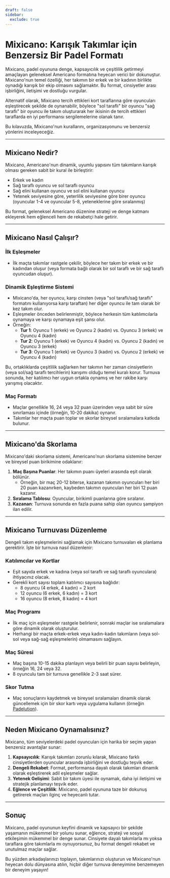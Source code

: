 ```yaml
---
draft: false
sidebar:
  exclude: true
---
```

# Mixicano: Karışık Takımlar için Benzersiz Bir Padel Formatı

Mixicano, padel oyununa denge, kapsayıcılık ve çeşitlilik getirmeyi amaçlayan geleneksel Americano formatına heyecan verici bir dokunuştur. Mixicano'nun temel özelliği, her takımın bir erkek ve bir kadının birlikte oynadığı karışık bir ekip olmasını sağlamaktır. Bu format, cinsiyetler arası işbirliğini, iletişimi ve dostluğu vurgular.

Alternatif olarak, Mixicano tercih ettikleri kort taraflarına göre oyuncuları eşleştirecek şekilde de oynanabilir, böylece "sol taraflı" bir oyuncu "sağ taraflı" bir oyuncu ile takım oluşturarak her ikisinin de tercih ettikleri taraflarda en iyi performansı sergilemelerine olanak tanır.

Bu kılavuzda, Mixicano'nun kurallarını, organizasyonunu ve benzersiz yönlerini inceleyeceğiz.

---

## Mixicano Nedir?

Mixicano, Americano'nun dinamik, uyumlu yapısını tüm takımların karışık olması gereken sabit bir kural ile birleştirir:
- Erkek ve kadın
- Sağ taraflı oyuncu ve sol taraflı oyuncu
- Sağ elini kullanan oyuncu ve sol elini kullanan oyuncu
- Yetenek seviyesine göre, yeterlilik seviyesine göre birer oyuncu (oyuncular 1-4 ve oyuncular 5-8, yeteneklerine göre sıralanmış)

Bu format, geleneksel Americano düzenine strateji ve denge katmanı ekleyerek hem eğlenceli hem de rekabetçi hale getirir.

---

## Mixicano Nasıl Çalışır?

### İlk Eşleşmeler
- İlk maçta takımlar rastgele çekilir, böylece her takım bir erkek ve bir kadından oluşur (veya formata bağlı olarak bir sol taraflı ve bir sağ taraflı oyuncudan oluşur).

### Dinamik Eşleştirme Sistemi
- Mixicano'da, her oyuncu, karşı cinsten (veya "sol taraflı/sağ taraflı" formatını kullanıyorsa karşı taraftan) her diğer oyuncu ile tam olarak bir kez takım olur.
- Eşleşmeler önceden belirlenmiştir, böylece herkesin tüm katılımcılarla oynamaya ve karşı oynamaya eşit şansı olur.
- Örneğin:
  - **Tur 1**: Oyuncu 1 (erkek) ve Oyuncu 2 (kadın) vs. Oyuncu 3 (erkek) ve Oyuncu 4 (kadın)
  - **Tur 2**: Oyuncu 1 (erkek) ve Oyuncu 4 (kadın) vs. Oyuncu 2 (kadın) ve Oyuncu 3 (erkek)
  - **Tur 3**: Oyuncu 1 (erkek) ve Oyuncu 3 (kadın) vs. Oyuncu 2 (erkek) ve Oyuncu 4 (kadın)

Bu, ortaklıklarda çeşitlilik sağlarken her takımın her zaman cinsiyetlerin (veya sol/sağ taraflı tercihlerin) karışımı olduğu temel kuralı korur. Turnuva sonunda, her katılımcı her uygun ortakla oynamış ve her rakibe karşı yarışmış olacaktır.

### Maç Formatı
- Maçlar genellikle 16, 24 veya 32 puan üzerinden veya sabit bir süre sınırlaması içinde (örneğin, 10-20 dakika) oynanır.
- Takımlar her maçta puan toplar ve skorlar bireysel sıralamalara katkıda bulunur.

---

## Mixicano'da Skorlama

Mixicano'daki skorlama sistemi, Americano'nun skorlama sistemine benzer ve bireysel puan birikimine odaklanır:

1. **Maç Başına Puanlar**: Her takımın puanı üyeleri arasında eşit olarak bölünür.
   - Örneğin, bir maç 20-12 biterse, kazanan takımın oyuncuları her biri 20 puan kazanırken, kaybeden takımın oyuncuları her biri 12 puan kazanır.
2. **Sıralama Tablosu**: Oyuncular, birikimli puanlarına göre sıralanır.
3. **Kazanan**: Turnuva sonunda en fazla puana sahip olan oyuncu şampiyon ilan edilir.

---

## Mixicano Turnuvası Düzenleme

Dengeli takım eşleşmelerini sağlamak için Mixicano turnuvaları ek planlama gerektirir. İşte bir turnuva nasıl düzenlenir:

### Katılımcılar ve Kortlar
- Eşit sayıda erkek ve kadına (veya sol taraflı ve sağ taraflı oyunculara) ihtiyacınız olacak.
- Gerekli kort sayısı toplam katılımcı sayısına bağlıdır:
  - 8 oyuncu (4 erkek, 4 kadın) = 2 kort
  - 12 oyuncu (6 erkek, 6 kadın) = 3 kort
  - 16 oyuncu (8 erkek, 8 kadın) = 4 kort

### Maç Programı
- İlk maç için eşleşmeler rastgele belirlenir, sonraki maçlar ise sıralamalara göre dinamik olarak oluşturulur.
- Herhangi bir maçta erkek-erkek veya kadın-kadın takımların (veya sol-sol veya sağ-sağ eşleşmelerin) olmamasını sağlayın.

### Maç Süresi
- Maç başına 10-15 dakika planlayın veya belirli bir puan sayısı belirleyin, örneğin 16, 24 veya 32.
- 8 oyunculu tam bir turnuva genellikle 2-3 saat sürer.

### Skor Tutma
- Maç sonuçlarını kaydetmek ve bireysel sıralamaları dinamik olarak güncellemek için bir skor kartı veya uygulama kullanın (örneğin [Padelution](https://www.padelution.com/americano)).

---

## Neden Mixicano Oynamalısınız?

Mixicano, tüm seviyelerdeki padel oyuncuları için harika bir seçim yapan benzersiz avantajlar sunar:

1. **Kapsayıcılık**: Karışık takımları zorunlu kılarak, Mixicano farklı cinsiyetlerden oyuncular arasında işbirliğini ve dostluğu teşvik eder.
2. **Dengeli Rekabet**: Format, performansa dayalı olarak takımları dinamik olarak eşleştirerek adil eşleşmeler sağlar.
3. **Yetenek Gelişimi**: Sabit bir takım üyesi ile oynamak, daha iyi iletişimi ve stratejik planlamayı teşvik eder.
4. **Eğlence ve Çeşitlilik**: Mixicano, padel oyununa taze bir dokunuş getirerek maçları ilginç ve heyecanlı tutar.

---

## Sonuç

Mixicano, padel oyununun keyfini dinamik ve kapsayıcı bir şekilde yaşamanın mükemmel bir yolunu sunar, eğlence, strateji ve sosyal etkileşimin mükemmel bir denge sunar. Cinsiyete dayalı takımlarla mı yoksa taraflara göre takımlarla mı oynuyorsunuz, bu format dengeli rekabet ve unutulmaz maçlar sağlar.

Bu yüzden arkadaşlarınızı toplayın, takımlarınızı oluşturun ve Mixicano'nun heyecan dolu dünyasına atılın, hiçbir diğer turnuva deneyimine benzemeyen bir deneyim yaşayın!